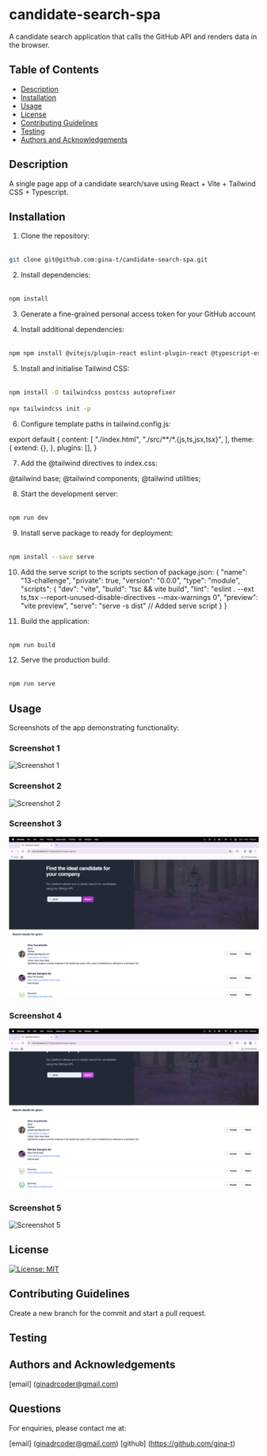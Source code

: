 # candidate-search-spa

A candidate search application that calls the GitHub API and renders data in the browser.

## Table of Contents

- [Description](#description)
- [Installation](#installation)
- [Usage](#usage)
- [License](#license)
- [Contributing Guidelines](#contributing-guidelines)
- [Testing](#testing)
- [Authors and Acknowledgements](#authors-and-acknowledgements)


## Description

A single page app of a candidate search/save using React + Vite + Tailwind CSS + Typescript.

## Installation

1. Clone the repository:

```zsh

git clone git@github.com:gina-t/candidate-search-spa.git

```

2. Install dependencies:

```zsh

npm install

```

3. Generate a fine-grained personal access token for your GitHub account

4. Install additional dependencies:


```zsh

npm npm install @vitejs/plugin-react eslint-plugin-react @typescript-eslint/eslint-plugin @typescript-eslint/parser react-router-dom 

```

5. Install and initialise Tailwind CSS:

```zsh

npm install -D tailwindcss postcss autoprefixer
 
npx tailwindcss init -p

```
6. Configure template paths in tailwind.config.js:
  
  export default {
    content: [
      "./index.html",
      "./src/**/*.{js,ts,jsx,tsx}",
    ],
    theme: {
      extend: {},
    },
    plugins: [],
  }

7. Add the @tailwind directives to index.css:

  @tailwind base;
  @tailwind components;
  @tailwind utilities;

8. Start the development server:

```zsh

npm run dev

```

9. Install serve package to ready for deployment:

```zsh

npm install --save serve

```

10. Add the serve script to the scripts section of package.json:
{
  "name": "13-challenge",
  "private": true,
  "version": "0.0.0",
  "type": "module",
  "scripts": {
    "dev": "vite",
    "build": "tsc && vite build",
    "lint": "eslint . --ext ts,tsx --report-unused-disable-directives --max-warnings 0",
    "preview": "vite preview",
    "serve": "serve -s dist" // Added serve script
  }
}

11. Build the application:

```zsh

npm run build

```

12. Serve the production build:

```zsh

npm run serve

```

## Usage

Screenshots of the app demonstrating functionality:

### Screenshot 1
![Screenshot 1](./src/assets/screenshots/screenshot1.png)

### Screenshot 2
![Screenshot 2](./src/assets/screenshots/screenshot2.png)

### Screenshot 3
![Screenshot 3](./src/assets/screenshots/screenshot3.png)

### Screenshot 4
![Screenshot 4](./src/assets/screenshots/screenshot4.png)

### Screenshot 5
![Screenshot 5](./src/assets/screenshots/screenshot5.png)


## License

[![License: MIT](https://img.shields.io/badge/License-MIT-yellow.svg)](https://opensource.org/licenses/MIT)

## Contributing Guidelines

Create a new branch for the commit and start a pull request.

## Testing


## Authors and Acknowledgements

[email] (ginadrcoder@gmail.com)


## Questions

For enquiries, please contact me at:

[email] (ginadrcoder@gmail.com)
[github] (https://github.com/gina-t)

